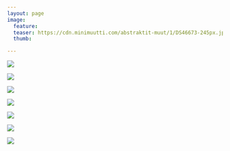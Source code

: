 ```yaml
---
layout: page
image:
  feature:
  teaser: https://cdn.minimuutti.com/abstraktit-muut/1/DS46673-245px.jpg
  thumb:

---
```


![](https://cdn.minimuutti.com/abstraktit-muut/1/DS26787-800px.jpg)

![](https://cdn.minimuutti.com/abstraktit-muut/1/DS26796-800px.jpg)

![](https://cdn.minimuutti.com/abstraktit-muut/1/DS26791-800px.jpg)

![](https://cdn.minimuutti.com/abstraktit-muut/1/DS46673-800px.jpg)

![](https://cdn.minimuutti.com/abstraktit-muut/1/DS46674-800px.jpg)

![](https://cdn.minimuutti.com/abstraktit-muut/1/DS46676-800px.jpg)

![](https://cdn.minimuutti.com/abstraktit-muut/1/DS46665-800px.jpg)
